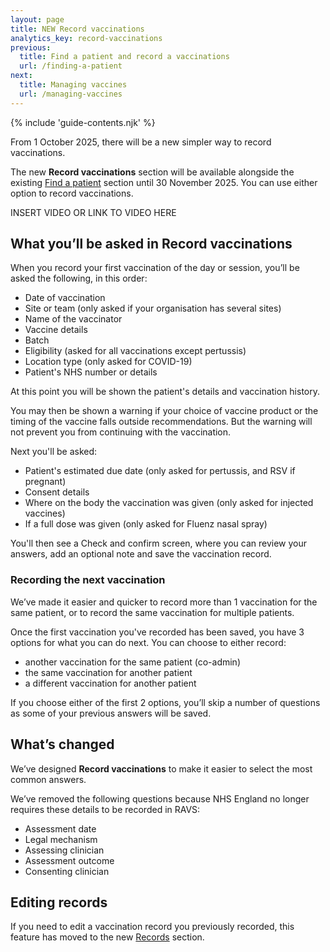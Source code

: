 ```yaml
---
layout: page
title: NEW Record vaccinations
analytics_key: record-vaccinations
previous:
  title: Find a patient and record a vaccinations
  url: /finding-a-patient
next:
  title: Managing vaccines
  url: /managing-vaccines
---
```


{% include 'guide-contents.njk' %}

From 1 October 2025, there will be a new simpler way to record vaccinations.
 
The new **Record vaccinations** section will be available alongside the existing [Find a patient](https://guide.ravs.england.nhs.uk/finding-a-patient/) section until 30 November 2025. You can use either option to record vaccinations.

INSERT VIDEO OR LINK TO VIDEO HERE

## What you’ll be asked in Record vaccinations

When you record your first vaccination of the day or session, you’ll be asked the following, in this order:

* Date of vaccination
* Site or team (only asked if your organisation has several sites)
* Name of the vaccinator
* Vaccine details
* Batch
* Eligibility (asked for all vaccinations except pertussis)
* Location type (only asked for COVID-19)
* Patient's NHS number or details 
 
At this point you will be shown the patient's details and vaccination history.  

You may then be shown a warning if your choice of vaccine product or the timing of the vaccine falls outside recommendations. But the warning will not prevent you from continuing with the vaccination. 

Next you'll be asked: 

* Patient's estimated due date (only asked for pertussis, and RSV if pregnant)
* Consent details
* Where on the body the vaccination was given (only asked for injected vaccines)
* If a full dose was given (only asked for Fluenz nasal spray) 
 
You'll then see a Check and confirm screen, where you can review your answers, add an optional note and save the vaccination record.  

### Recording the next vaccination 

We’ve made it easier and quicker to record more than 1 vaccination for the same patient, or to record the same vaccination for multiple patients.  

Once the first vaccination you've recorded has been saved, you have 3 options for what you can do next. You can choose to either record: 

* another vaccination for the same patient (co-admin)
* the same vaccination for another patient
* a different vaccination for another patient  

If you choose either of the first 2 options, you’ll skip a number of questions as some of your previous answers will be saved. 

## What’s changed

We’ve designed **Record vaccinations** to make it easier to select the most common answers. 

We’ve removed the following questions because NHS England no longer requires these details to be recorded in RAVS: 

* Assessment date
* Legal mechanism
* Assessing clinician
* Assessment outcome
* Consenting clinician 
  
## Editing records

If you need to edit a vaccination record you previously recorded, this feature has moved to the new [Records](https://guide.ravs.england.nhs.uk/records/) section.
